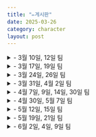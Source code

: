 ```yaml
---
title: "✏️게시판"
date: 2025-03-26
category: character
layout: post
---
```


<details>
    <summary> - 3월 10일, 12일 팀 </summary>
    <div markdown="1">
    
    1조 : 장호진, 이아라, 안정현
    
    2조 : 이은빈, 박민찬, 김진우
    
    3조 : 박지용, 조용현, 이도현
    
    4조 : 구본윤, 김도예, 엄재현
    
    5조 : 김누리, 권관우
</div>
    <img src="/assets/1week.png" alt="1주차 모둠">
</details>

<details>
    <summary> - 3월 17일, 19일 팀 </summary>
    <div markdown="1">
    
    1조 : 박지용, 구본윤, 김누리
    
    2조 : 장호진, 엄재현
    
    3조 : 이도현, 권관우, 김도예
    
    4조 : 김진우, 이아라, 조용현
    
    5조 : 박민찬, 안정현
</div>
    <img src="/assets/2week.png" alt="2주차 모둠">
</details>

<details>
    <summary> - 3월 24일, 26일 팀 </summary>
    <div markdown="1">
    
    1조 : 박민찬, 조용현, 구본윤
    
    2조 : 박지용, 권관우, 안정현
    
    3조 : 김진우, 장호진, 김누리
    
    4조 : 이도현, 엄재현
    
    5조 : 이아라, 김도예
</div>
    <img src="/assets/3week.png" alt="3주차 모둠">
</details>

<details>
    <summary> - 3월 31일, 4월 2일 팀 </summary>
    <div markdown="1">
        
    1조 : 이아라, 이도현, 김누리
    
    2조 : 박민찬, 김도예, 조용현
    
    3조 : 권관우, 엄재현, 안정현
    
    4조 : 구본윤, 박지용, 장호진
    
</div>
    <img src="/assets/4week.png" alt="4주차 모둠">
</details>
    
<details>
    <summary> - 4월 7일, 9일, 14일, 30일 팀 </summary>
    <div markdown="1">
        
    1조 : 김도예, 구본윤, 김누리
    
    2조 : 박지용, 이아라, 엄재현
    
    3조 : 이도현, 박민찬, 안정현
    
    4조 : 권관우, 조용현, 장호진
    
</div>
    <img src="/assets/5week.png" alt="5주차 모둠">
</details>

<details>
    <summary> - 4월 30일, 5월 7일 팀 </summary>
    <div markdown="1">
        
    1조 : 장호진, 김도예, 조용현
    
    2조 : 박지용, 안정현, 이도현
    
    3조 : 이아라, 권관우, 박민찬
    
    4조 : 김누리, 구본윤, 엄재현
    
</div>
    <img src="/assets/9week.png" alt="9주차 모둠">
</details>

<details>
    <summary> - 5월 12일, 15일 팀 </summary>
    <div markdown="1">
        
    1조 : 장호진, 이아라, 안정현
    
    2조 : 구본윤, 김도예, 이도현
    
    3조 : 엄재현, 권관우, 박지용
    
    4조 : 조용현, 박민찬, 김누리
    
</div>
    <img src="/assets/10week.png" alt="10주차 모둠">
</details>

<details>
    <summary> - 5월 19일, 21일 팀 </summary>
    <div markdown="1">
            
</div>
    <img src="/assets/11week.png" alt="11주차 모둠">
</details>

<details>
    <summary> - 6월 2일, 4일, 9일 팀 </summary>
    <div markdown="1">
            
</div>
    <img src="/assets/12week.png" alt="모둠">
</details>

